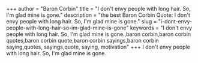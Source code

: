 +++
author = "Baron Corbin"
title = "I don't envy people with long hair. So, I'm glad mine is gone."
description = "the best Baron Corbin Quote: I don't envy people with long hair. So, I'm glad mine is gone."
slug = "i-dont-envy-people-with-long-hair-so-im-glad-mine-is-gone"
keywords = "I don't envy people with long hair. So, I'm glad mine is gone.,baron corbin,baron corbin quotes,baron corbin quote,baron corbin sayings,baron corbin saying,quotes, sayings,quote, saying, motivation"
+++
I don't envy people with long hair. So, I'm glad mine is gone.
